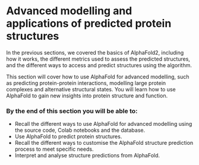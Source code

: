 # Advanced modelling and applications of predicted protein structures

In the previous sections, we covered the basics of AlphaFold2, including how it works, the different metrics used to assess the predicted structures, and the different ways to access and predict structures using the algorithm.

This section will cover how to use AlphaFold for advanced modelling, such as predicting protein-protein interactions, modelling large protein complexes and alternative structural states. You will learn how to use AlphaFold to gain new insights into protein structure and function.

### By the end of this section you will be able to:

* Recall the different ways to use AlphaFold for advanced modelling using the source code, Colab notebooks and the database.
* Use AlphaFold to predict protein structures.
* Recall the different ways to customise the AlphaFold structure prediction process to meet specific needs.
* Interpret and analyse structure predictions from AlphaFold.